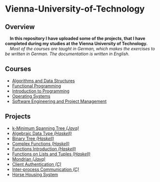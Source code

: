# Vienna-University-of-Technology

## Overview
&nbsp;&nbsp;&nbsp;&nbsp;**In this repository I have uploaded some of the projects, that I have completed during my studies at the Vienna University of Technology.**<br />
&nbsp;&nbsp;&nbsp;&nbsp;_Most of the courses are taught in German, which makes the exercises to be written in German. The documentation is written in English._

## Courses
 - [Algorithms and Data Structures](https://github.com/Batev/Vienna-University-of-Technology/tree/master/Algorithms%20and%20Data%20Structures)
 - [Functional Programming](https://github.com/Batev/Vienna-University-of-Technology/tree/master/Functional%20Programming)
 - [Introduction to Programming](https://github.com/Batev/Vienna-University-of-Technology/tree/master/Introduction%20to%20Programming)
 - [Operating Systems](https://github.com/Batev/Vienna-University-of-Technology/tree/master/Operating%20Systems)
 - [Software Engineering and Project Management](https://github.com/Batev/Wendy)

## Projects
 - [k-Minimum Spanning Tree _(Java)_](https://github.com/Batev/Vienna-University-of-Technology/tree/master/Algorithms%20and%20Data%20Structures/k-Minimum%20Spanning%20Tree)
 - [Algebraic Data Type _(Haskell)_](https://github.com/Batev/Vienna-University-of-Technology/tree/master/Functional%20Programming/Algebraic%20data%20type)
 - [Binary Tree _(Haskell)_](https://github.com/Batev/Vienna-University-of-Technology/tree/master/Functional%20Programming/Binary%20tree)
 - [Complex Functions _(Haskell)_](https://github.com/Batev/Vienna-University-of-Technology/tree/master/Functional%20Programming/Complex%20functions)
 - [Functions Introduction _(Haskell)_](https://github.com/Batev/Vienna-University-of-Technology/tree/master/Functional%20Programming/Functions%20introduction)
 - [Functions on Lists and Tuples _(Haskell)_](https://github.com/Batev/Vienna-University-of-Technology/tree/master/Functional%20Programming/Functions%20on%20lists%20and%20tuples)
 - [Mondrian _(Java)_](https://github.com/Batev/Vienna-University-of-Technology/tree/master/Introduction%20to%20Programming/Mondrian)
 - [Client Authentication _(C)_](https://github.com/Batev/Vienna-University-of-Technology/tree/master/Operating%20Systems/Client%20Authentication)
 - [Inter-process Communication _(C)_](https://github.com/Batev/Vienna-University-of-Technology/tree/master/Operating%20Systems/Inter-process%20Communication)
 - [Horse Housing System ](https://github.com/Batev/Wendy)
